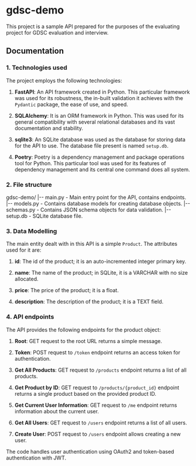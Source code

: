 # gdsc-demo

This project is a sample API prepared for the purposes of the evaluating project for GDSC evaluation and interview.

## Documentation

### 1. Technologies used

The project employs the following technologies:

1. **FastAPI**: An API framework created in Python. This particular framework was used for its robustness, the in-built validation it achieves with the `Pydantic` package, the ease of use, and speed.

2. **SQLAlchemy**: It is an ORM framework in Python. This was used for its general compatibility with several relational databases and its vast documentation and stability.

3. **sqlite3**: An SQLite database was used as the database for storing data for the API to use. The database file present is named `setup.db`.

4. **Poetry**: Poetry is a dependency management and package operations tool for Python. This particular tool was used for its features of dependency management and its central one command does all system.

### 2. File structure
gdsc-demo/
|-- main.py - Main entry point for the API, contains endpoints.
|-- models.py - Contains database models for creating database objects.
|-- schemas.py - Contains JSON schema objects for data validation.
|-- setup.db - SQLite database file.


### 3. Data Modelling

The main entity dealt with in this API is a simple `Product`. The attributes used for it are:

1. **id**: The id of the product; it is an auto-incremented integer primary key.

2. **name**: The name of the product; in SQLite, it is a VARCHAR with no size allocated.

3. **price**: The price of the product; it is a float.

4. **description**: The description of the product; it is a TEXT field.

### 4. API endpoints

The API provides the following endpoints for the product object:

1. **Root**: GET request to the root URL returns a simple message.
   
2. **Token**: POST request to `/token` endpoint returns an access token for authentication.

3. **Get All Products**: GET request to `/products` endpoint returns a list of all products.

4. **Get Product by ID**: GET request to `/products/{product_id}` endpoint returns a single product based on the provided product ID.

5. **Get Current User Information**: GET request to `/me` endpoint returns information about the current user.

6. **Get All Users**: GET request to `/users` endpoint returns a list of all users.

7. **Create User**: POST request to `/users` endpoint allows creating a new user.

The code handles user authentication using OAuth2 and token-based authentication with JWT.
